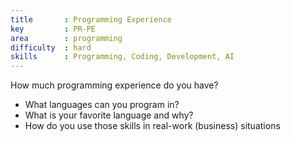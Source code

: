 ```yaml
---
title       : Programming Experience
key         : PR-PE
area        : programming
difficulty  : hard
skills      : Programming, Coding, Development, AI
---
```


How much programming experience do you have?

 - What languages can you program in?
 - What is your favorite language and why?
 - How do you use those skills in real-work (business) situations
